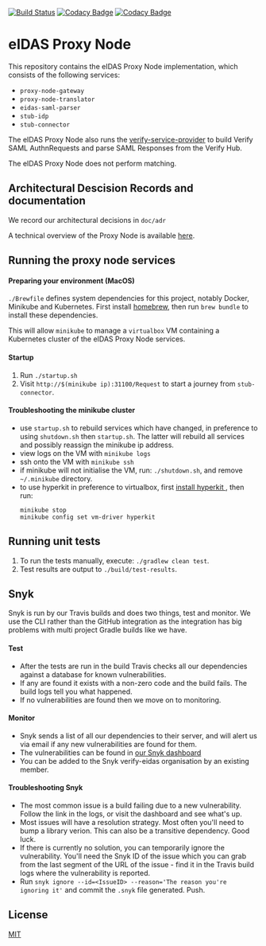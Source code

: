 [![Build Status](https://travis-ci.com/alphagov/verify-proxy-node.svg?branch=master)](https://travis-ci.com/alphagov/verify-proxy-node)
[![Codacy Badge](https://api.codacy.com/project/badge/Grade/a24b4d2c6a834006a3c06fb8d7c47164)](https://www.codacy.com/app/alphagov/verify-proxy-node?utm_source=github.com&amp;utm_medium=referral&amp;utm_content=alphagov/verify-proxy-node&amp;utm_campaign=Badge_Grade)
[![Codacy Badge](https://api.codacy.com/project/badge/Coverage/a24b4d2c6a834006a3c06fb8d7c47164)](https://www.codacy.com/app/alphagov/verify-proxy-node?utm_source=github.com&utm_medium=referral&utm_content=alphagov/verify-proxy-node&utm_campaign=Badge_Coverage)

# eIDAS Proxy Node

This repository contains the eIDAS Proxy Node implementation, which consists of the following services:

* `proxy-node-gateway`
* `proxy-node-translator`
* `eidas-saml-parser`
* `stub-idp`
* `stub-connector`

The eIDAS Proxy Node also runs the [verify-service-provider](https://github.com/alphagov/verify-service-provider) to build Verify SAML AuthnRequests and parse SAML Responses from the Verify Hub.

The eIDAS Proxy Node does not perform matching.

## Architectural Descision Records and documentation

We record our architectural decisions in `doc/adr`

A technical overview of the Proxy Node is available [here](doc/overview.md).

## Running the proxy node services

#### Preparing your environment (MacOS)
`./Brewfile` defines system dependencies for this project, notably Docker, Minikube and Kubernetes.
First install [homebrew](https://brew.sh/), then run
`brew bundle` 
to install these dependencies.

This will allow `minikube` to manage a `virtualbox` 
VM containing a Kubernetes cluster of the eIDAS Proxy Node services.

#### Startup
1. Run `./startup.sh`
1. Visit `http://$(minikube ip):31100/Request` to start a journey from `stub-connector`.

#### Troubleshooting the minikube cluster
* use `startup.sh` to rebuild services which have changed, in preference to using `shutdown.sh` then `startup.sh`.
The latter will rebuild all services and possibly reassign the minikube ip address.
* view logs on the VM with `minikube logs`
* ssh onto the VM with `minikube ssh`
* if minikube will not initialise the VM, run: `./shutdown.sh`, and remove `~/.minikube` directory.
* to use hyperkit in preference to virtualbox, first [install hyperkit ](https://github.com/kubernetes/minikube/blob/master/docs/drivers.md#hyperkit-driver), then run:
    ```
    minikube stop
    minikube config set vm-driver hyperkit
    ```

## Running unit tests

1. To run the tests manually, execute: `./gradlew clean test`.
1. Test results are output to `./build/test-results`.  

## Snyk
Snyk is run by our Travis builds and does two things, test and monitor. We use the CLI rather than the GitHub integration as the integration has big problems with multi project Gradle builds like we have.

#### Test
* After the tests are run in the build Travis checks all our dependencies against a database for known vulnerabilities.
* If any are found it exists with a non-zero code and the build fails. The build logs tell you what happened.
* If no vulnerabilities are found then we move on to monitoring.

#### Monitor
* Snyk sends a list of all our dependencies to their server, and will alert us via email if any new vulnerabilities are found for them.
* The vulnerabilities can be found in [our Snyk dashboard](https://app.snyk.io/org/verify-eidas)
* You can be added to the Snyk verify-eidas organisation by an existing member.

#### Troubleshooting Snyk
* The most common issue is a build failing due to a new vulnerability. Follow the link in the logs, or visit the dashboard and see what's up.
* Most issues will have a resolution strategy. Most often you'll need to bump a library verion. This can also be a transitive dependency. Good luck.
* If there is currently no solution, you can temporarily ignore the vulnerability. You'll need the Snyk ID of the issue which you can grab from the last segment of the URL of the issue - find it in the Travis build logs where the vulnerability is reported.
* Run `snyk ignore --id=<IssueID> --reason='The reason you're ignoring it'` and commit the `.snyk` file generated. Push.


## License

[MIT](https://github.com/alphagov/verify-proxy-node/blob/master/LICENCE)
